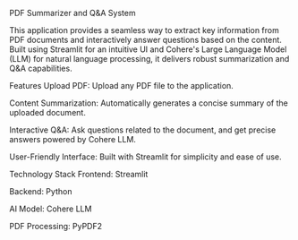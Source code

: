 PDF Summarizer and Q&A System

This application provides a seamless way to extract key information from PDF documents and interactively answer questions based on the content. Built using Streamlit for an intuitive UI and Cohere's Large Language Model (LLM) for natural language processing, it delivers robust summarization and Q&A capabilities.

Features
Upload PDF: Upload any PDF file to the application.

Content Summarization: Automatically generates a concise summary of the uploaded document.

Interactive Q&A: Ask questions related to the document, and get precise answers powered by Cohere LLM.

User-Friendly Interface: Built with Streamlit for simplicity and ease of use.


Technology Stack
Frontend: Streamlit

Backend: Python

AI Model: Cohere LLM

PDF Processing: PyPDF2
